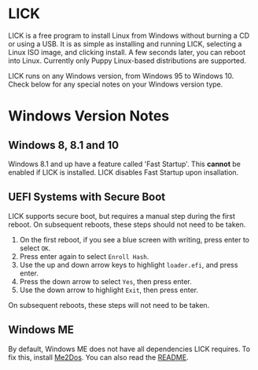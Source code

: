 # LICK
LICK is a free program to install Linux from Windows without burning a CD or
using a USB. It is as simple as installing and running LICK, selecting a Linux
ISO image, and clicking install. A few seconds later, you can reboot into
Linux. Currently only Puppy Linux-based distributions are supported.

LICK runs on any Windows version, from Windows 95 to Windows 10. Check below
for any special notes on your Windows version type.

# Windows Version Notes
## Windows 8, 8.1 and 10
Windows 8.1 and up have a feature called 'Fast Startup'. This **cannot** be
enabled if LICK is installed. LICK disables Fast Startup upon insallation.

## UEFI Systems with Secure Boot
LICK supports secure boot, but requires a manual step during the first
reboot. On subsequent reboots, these steps should not need to be taken.

1. On the first reboot, if you see a blue screen with writing, press enter
   to select `OK`.
2. Press enter again to select `Enroll Hash`.
3. Use the up and down arrow keys to highlight `loader.efi`, and press enter.
4. Press the down arrow to select `Yes`, then press enter.
5. Use the down arrow to highlight `Exit`, then press enter.

On subsequent reboots, these steps will not need to be taken.

## Windows ME
By default, Windows ME does not have all dependencies LICK requires. To fix
this, install [Me2Dos](http://www.rkgage.net/bobby/download/Me2Dos.exe).
You can also read the [README](http://www.rkgage.net/bobby/download/readme.txt).
